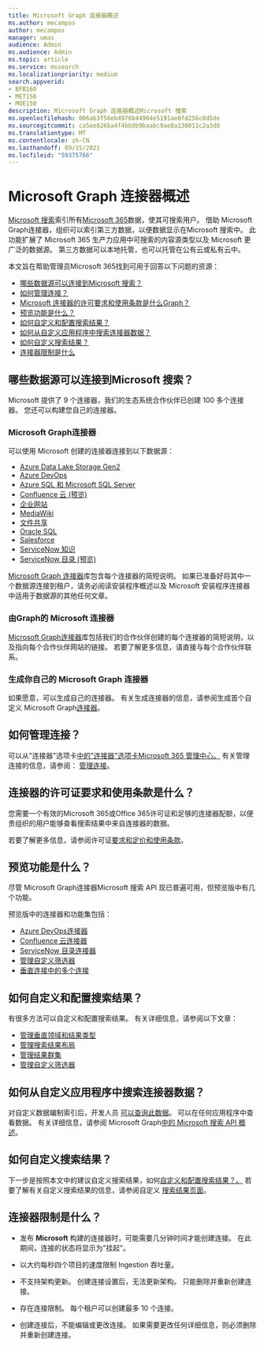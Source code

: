 ```yaml
---
title: Microsoft Graph 连接器概述
ms.author: mecampos
author: mecampos
manager: umas
audience: Admin
ms.audience: Admin
ms.topic: article
ms.service: mssearch
ms.localizationpriority: medium
search.appverid:
- BFB160
- MET150
- MOE150
description: Microsoft Graph 连接器概述Microsoft 搜索
ms.openlocfilehash: 006ab3f56eb4976b44904e5191ae8fd256c8d5de
ms.sourcegitcommit: ca5ee826ba4f4bb9b9baabc9ae8a130011c2a3d0
ms.translationtype: MT
ms.contentlocale: zh-CN
ms.lasthandoff: 09/15/2021
ms.locfileid: "59375766"
---
```

<!---Previous ms.author: monaray --->

# <a name="overview-of-microsoft-graph-connectors"></a>Microsoft Graph 连接器概述

[Microsoft 搜索](./overview-microsoft-search.md)索引所有[Microsoft 365](https://www.microsoft.com/microsoft-365)数据，使其可搜索用户。 借助 Microsoft Graph连接器，组织可以索引第三方数据，以便数据显示在Microsoft 搜索中。 此功能扩展了 Microsoft 365 生产力应用中可搜索的内容源类型以及 Microsoft 更广泛的数据源。 第三方数据可以本地托管，也可以托管在公有云或私有云中。

<!---link Microsoft Graph reference in line 19 when we have access to relevant documentation--->

本文旨在帮助管理员Microsoft 365找到可用于回答以下问题的资源：

* [哪些数据源可以连接到Microsoft 搜索？](#what-data-sources-can-be-connected-to-microsoft-search)
* [如何管理连接？](#how-do-i-manage-my-connections)
* [Microsoft 连接器的许可要求和使用条款是什么Graph？](#what-are-the-license-requirements-and-terms-of-use-for-connectors)
* [预览功能是什么？](#what-are-the-preview-features)
* [如何自定义和配置搜索结果？](#how-do-i-customize-and-configure-search-results)
* [如何从自定义应用程序中搜索连接器数据？](#how-do-i-search-my-connector-data-from-a-custom-application)
* [如何自定义搜索结果？](#how-do-i-customize-search-results)
* [连接器限制是什么](#what-are-the-connector-limitations)

<!---Add Value, scenario, example, and/or graphic in December updates--->
<!---Probably remove architecture section below
## Architecture

The following architectural diagram of the Microsoft Graph platform shows how Graph connector content flows through content indexing to user results in [Microsoft Search](./overview-microsoft-search.md) clients. The rest of this section explains each of the key building blocks in the diagram.

![Diagram: on-premises and cloud-based data is pulled by connectors and indexed by the Microsoft Search API, and then the Microsoft Search service delivers the results to users.](media/connectors-overview/highlevel-connectors.png)
Graph connectors can pull data from cloud-based (SaaS) data sources and on-premises data stores. The above diagram shows connections to only two data sources, but you can add connections to up ten sources per tenant.

The Microsoft Graph Connectors API instantiates one connection per data source. Then, the API indexes and stores the data. Established connections interact with Microsoft Search, so users can get search results.

You can use the Microsoft 365 [admin center](https://admin.microsoft.com) to setup and manage any of the Graph connectors by Microsoft. The admin center has a simple user interface that makes it easy to establish the connection to your data source, and monitor connection status and utilization.

***Edit paragraph below***
To create a **connection** to a data source, admins need authenticated access to the data and the entire content repository. The data is fed to the graph connector service for indexing.--->

## <a name="what-data-sources-can-be-connected-to-microsoft-search"></a>哪些数据源可以连接到Microsoft 搜索？

Microsoft 提供了 9 个连接器，我们的生态系统合作伙伴已创建 100 多个连接器。 您还可以构建您自己的连接器。

### <a name="microsoft-graph-connectors-by-microsoft"></a>Microsoft Graph连接器

可以使用 Microsoft 创建的连接器连接到以下数据源：

<!---Add links below when new docs are created--->
* [Azure Data Lake Storage Gen2](azure-data-lake-connector.md)
* [Azure DevOps](azure-devops-connector.md)
* [Azure SQL 和 Microsoft SQL Server](MSSQL-connector.md)
* [Confluence 云 (预览) ](confluence-cloud-connector.md)
* [企业网站](enterprise-web-connector.md)
* [MediaWiki](mediawiki-connector.md)
* [文件共享](fileshare-connector.md)
* [Oracle SQL](OracleSQL-connector.md)
* [Salesforce](salesforce-connector.md)
* [ServiceNow 知识](servicenow-knowledge-connector.md)
* [ServiceNow 目录 (预览) ](servicenow-catalog-connector.md)


[Microsoft Graph 连接器](https://www.microsoft.com/microsoft-search/connectors)库包含每个连接器的简短说明。 如果已准备好将其中一个数据源连接到租户，请务必阅读安装程序概述以及 Microsoft 安装程序连接器中[](configure-connector.md)适用于数据源的其他任何文章。

### <a name="microsoft-graph-connectors-by-our-partners"></a>由Graph的 Microsoft 连接器

[Microsoft Graph连接器](https://www.microsoft.com/microsoft-search/connectors)库包括我们的合作伙伴创建的每个连接器的简短说明，以及指向每个合作伙伴网站的链接。 若要了解更多信息，请直接与每个合作伙伴联系。

### <a name="build-your-own-microsoft-graph-connector"></a>生成你自己的 Microsoft Graph 连接器

如果愿意，可以生成自己的连接器。 有关生成连接器的信息，请参阅生成首个自定义 Microsoft Graph[连接器](/graph/connecting-external-content-build-quickstart)。

## <a name="how-do-i-manage-my-connections"></a>如何管理连接？

可以从"连接器"选项卡[中的"连接器"选项卡](https://admin.microsoft.com/Adminportal/Home#/MicrosoftSearch/Connectors)[Microsoft 365 管理中心。](https://admin.microsoft.com/) 有关管理连接的信息，请参阅： [管理连接](manage-connector.md)。

## <a name="what-are-the-license-requirements-and-terms-of-use-for-connectors"></a>连接器的许可证要求和使用条款是什么？

您需要一个有效的Microsoft 365或Office 365许可证和足够的连接器配额，以便贵组织的用户能够查看搜索结果中来自连接器的数据。

若要了解更多信息，请参阅许可证[要求和定价](licensing.md)[和使用条款](terms-of-use.md)。

## <a name="what-are-the-preview-features"></a>预览功能是什么？

尽管 Microsoft Graph连接器Microsoft 搜索 API 现已普遍可用，但预览版中有几个功能。

预览版中的连接器和功能集包括：

* [Azure DevOps连接器](azure-devops-connector.md)
* [Confluence 云连接器](confluence-cloud-connector.md)
* [ServiceNow 目录连接器](servicenow-catalog-connector.md)
* [管理自定义筛选器](custom-filters.md)
* [垂直连接中的多个连接](customize-search-page.md#multiple-connections-in-a-vertical)

## <a name="how-do-i-customize-and-configure-search-results"></a>如何自定义和配置搜索结果？

有很多方法可以自定义和配置搜索结果。 有关详细信息，请参阅以下文章：

* [管理垂直领域和结果类型](customize-search-page.md)
* [管理搜索结果布局](customize-results-layout.md)
* [管理结果群集](result-cluster.md)
* [管理自定义筛选器](custom-filters.md)

## <a name="how-do-i-search-my-connector-data-from-a-custom-application"></a>如何从自定义应用程序中搜索连接器数据？

对自定义数据编制索引后，开发人员 [可以查询此数据](/graph/search-concept-custom-types)。 可以在任何应用程序中查看数据。 有关详细信息，请参阅 Microsoft Graph[中的 Microsoft 搜索 API 概述](/graph/search-concept-overview)。

## <a name="how-do-i-customize-search-results"></a>如何自定义搜索结果？

下一步是按照本文中的建议自定义搜索结果，如何[自定义和配置搜索结果？。](#how-do-i-customize-and-configure-search-results) 若要了解有关自定义搜索结果的信息，请参阅自定义 [搜索结果页面](customize-search-page.md)。

## <a name="what-are-the-connector-limitations"></a>连接器限制是什么？

* 发布 **Microsoft** 构建的连接器时，可能需要几分钟时间才能创建连接。 在此期间，连接的状态将显示为"挂起"。

* 以大约每秒四个项目的速度限制 Ingestion 吞吐量。

* 不支持架构更新。 创建连接设置后，无法更新架构。 只能删除并重新创建连接。

* 存在连接限制。 每个租户可以创建最多 10 个连接。

* 创建连接后，不能编辑或更改连接。 如果需要更改任何详细信息，则必须删除并重新创建连接。
